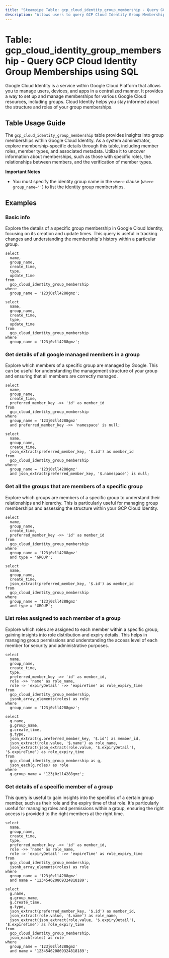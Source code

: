 ```yaml
---
title: "Steampipe Table: gcp_cloud_identity_group_membership - Query GCP Cloud Identity Group Memberships using SQL"
description: "Allows users to query GCP Cloud Identity Group Memberships, specifically the details of a group's members, providing insights into the group's structure and member roles."
---
```


# Table: gcp_cloud_identity_group_membership - Query GCP Cloud Identity Group Memberships using SQL

Google Cloud Identity is a service within Google Cloud Platform that allows you to manage users, devices, and apps in a centralized manner. It provides a way to set up and manage memberships for various Google Cloud resources, including groups. Cloud Identity helps you stay informed about the structure and roles of your group memberships.

## Table Usage Guide

The `gcp_cloud_identity_group_membership` table provides insights into group memberships within Google Cloud Identity. As a system administrator, explore membership-specific details through this table, including member roles, member types, and associated metadata. Utilize it to uncover information about memberships, such as those with specific roles, the relationships between members, and the verification of member types.

**Important Notes**
- You must specify the identity group name in the `where` clause (`where group_name=''`) to list the identity group memberships.

## Examples

### Basic info
Explore the details of a specific group membership in Google Cloud Identity, focusing on its creation and update times. This query is useful in tracking changes and understanding the membership's history within a particular group.

```sql+postgres
select
  name,
  group_name,
  create_time,
  type,
  update_time
from
  gcp_cloud_identity_group_membership
where
  group_name = '123j0zll4288gmz';
```

```sql+sqlite
select
  name,
  group_name,
  create_time,
  type,
  update_time
from
  gcp_cloud_identity_group_membership
where
  group_name = '123j0zll4288gmz';
```

### Get details of all google managed members in a group
Explore which members of a specific group are managed by Google. This can be useful for understanding the management structure of your group and ensuring that all members are correctly managed.

```sql+postgres
select
  name,
  group_name,
  create_time,
  preferred_member_key ->> 'id' as member_id
from
  gcp_cloud_identity_group_membership
where
  group_name = '123j0zll4288gmz'
  and preferred_member_key ->> 'namespace' is null;
```

```sql+sqlite
select
  name,
  group_name,
  create_time,
  json_extract(preferred_member_key, '$.id') as member_id
from
  gcp_cloud_identity_group_membership
where
  group_name = '123j0zll4288gmz'
  and json_extract(preferred_member_key, '$.namespace') is null;
```

### Get all the groups that are members of a specific group
Explore which groups are members of a specific group to understand their relationships and hierarchy. This is particularly useful for managing group memberships and assessing the structure within your GCP Cloud Identity.

```sql+postgres
select
  name,
  group_name,
  create_time,
  preferred_member_key ->> 'id' as member_id
from
  gcp_cloud_identity_group_membership
where
  group_name = '123j0zll4288gmz'
  and type = 'GROUP';
```

```sql+sqlite
select
  name,
  group_name,
  create_time,
  json_extract(preferred_member_key, '$.id') as member_id
from
  gcp_cloud_identity_group_membership
where
  group_name = '123j0zll4288gmz'
  and type = 'GROUP';
```

### List roles assigned to each member of a group
Explore which roles are assigned to each member within a specific group, gaining insights into role distribution and expiry details. This helps in managing group permissions and understanding the access level of each member for security and administrative purposes.

```sql+postgres
select
  name,
  group_name,
  create_time,
  type,
  preferred_member_key ->> 'id' as member_id,
  role ->> 'name' as role_name,
  role -> 'expiryDetail' ->> 'expireTime' as role_expiry_time
from
  gcp_cloud_identity_group_membership,
  jsonb_array_elements(roles) as role
where
  group_name = '123j0zll4288gmz';
```

```sql+sqlite
select
  g.name,
  g.group_name,
  g.create_time,
  g.type,
  json_extract(g.preferred_member_key, '$.id') as member_id,
  json_extract(role.value, '$.name') as role_name,
  json_extract(json_extract(role.value, '$.expiryDetail'), '$.expireTime') as role_expiry_time
from
  gcp_cloud_identity_group_membership as g,
  json_each(g.roles) as role
where
  g.group_name = '123j0zll4288gmz';
```

### Get details of a specific member of a group
This query is useful to gain insights into the specifics of a certain group member, such as their role and the expiry time of that role. It's particularly useful for managing roles and permissions within a group, ensuring the right access is provided to the right members at the right time.

```sql+postgres
select
  name,
  group_name,
  create_time,
  type,
  preferred_member_key ->> 'id' as member_id,
  role ->> 'name' as role_name,
  role -> 'expiryDetail' ->> 'expireTime' as role_expiry_time
from
  gcp_cloud_identity_group_membership,
  jsonb_array_elements(roles) as role
where
  group_name = '123j0zll4288gmz'
  and name = '123454620869324818189';
```

```sql+sqlite
select
  g.name,
  g.group_name,
  g.create_time,
  g.type,
  json_extract(preferred_member_key, '$.id') as member_id,
  json_extract(role.value, '$.name') as role_name,
  json_extract(json_extract(role.value, '$.expiryDetail'), '$.expireTime') as role_expiry_time
from
  gcp_cloud_identity_group_membership,
  json_each(roles) as role
where
  group_name = '123j0zll4288gmz'
  and name = '123454620869324818189';
```
